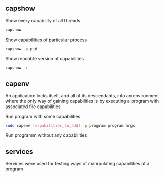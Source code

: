 ## capshow
Show every capability of all threads
```sh
capshow
```
Show capabilities of particular process
```sh
capshow -p pid
```
Show readable version of capabilities
```sh
capshow -r
```
## capenv
An application locks itself, and all of its descendants, into an environment where the only way of gaining capabilities is by executing a program with associated file capabilities

Run program with some capabilities
```sh
sudo capenv [capabilities_to_add] -p program program args
```
Run programm without any capabilities

## services

Services were used for testing ways of manipulating capabilities of a program